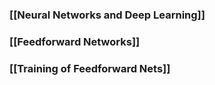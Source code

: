 ### [[Neural Networks and Deep Learning]]
### [[Feedforward Networks]]
### [[Training of Feedforward Nets]]